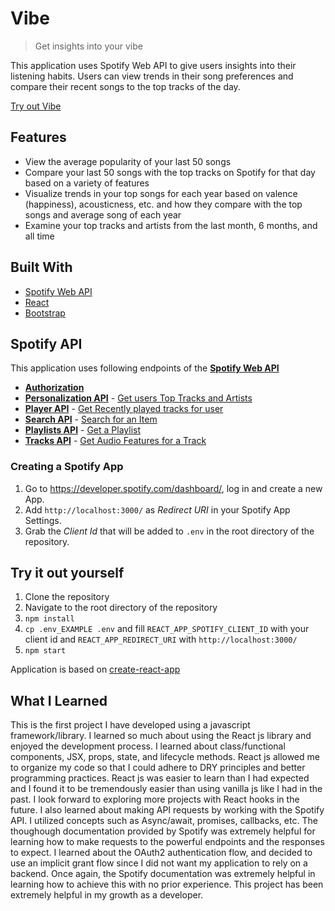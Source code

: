 
# Vibe

> Get insights into your vibe

This application uses Spotify Web API to give users insights into their listening habits. Users can view trends in their song preferences and compare their recent songs to the top tracks of the day.

[Try out Vibe](https://nicholas-lin.github.io/vibe)  

## Features
- View the average popularity of your last 50 songs
- Compare your last 50 songs with the top tracks on Spotify for that day based on a variety of features
- Visualize trends in your top songs for each year based on valence (happiness), acousticness, etc. and how they compare with the top songs and average song of each year
- Examine your top tracks and artists from the last month, 6 months, and all time

## Built With

- [Spotify Web API](https://developer.spotify.com/documentation/web-api/)
- [React](https://reactjs.org/)
- [Bootstrap](https://getbootstrap.com/)

## Spotify API
This application uses following endpoints of the [**Spotify Web API**](https://developer.spotify.com/documentation/web-api/)

-  [**Authorization**](https://developer.spotify.com/documentation/general/guides/authorization-guide/#implicit-grant-flow)
- [**Personalization API**](https://developer.spotify.com/documentation/web-api/reference-beta/#category-personalization) - [Get users Top Tracks and Artists](https://developer.spotify.com/documentation/web-api/reference/personalization/get-users-top-artists-and-tracks/)
- [**Player API**](https://developer.spotify.com/documentation/web-api/reference-beta/#category-player)	 -  [Get Recently played tracks for user](https://developer.spotify.com/documentation/web-api/reference/player/get-recently-played/)
- [**Search API**](https://developer.spotify.com/documentation/web-api/reference-beta/#category-search)	-   [Search for an Item](https://developer.spotify.com/documentation/web-api/reference-beta/#endpoint-search)
- [**Playlists API**](https://developer.spotify.com/documentation/web-api/reference-beta/#category-playlists)	- [Get a Playlist](https://developer.spotify.com/documentation/web-api/reference-beta/#endpoint-get-playlist)
- [**Tracks API**](https://developer.spotify.com/documentation/web-api/reference-beta/#category-tracks) - [Get Audio Features for a Track](https://developer.spotify.com/documentation/web-api/reference-beta/#endpoint-get-audio-features)
  

### Creating a Spotify App
1. Go to https://developer.spotify.com/dashboard/, log in and create a new App.
2. Add `http://localhost:3000/` as _Redirect URI_ in your Spotify App Settings.
3. Grab the _Client Id_ that will be added to `.env` in the root directory of the repository.

## Try it out yourself
1. Clone the repository
2. Navigate to the root directory of the repository  
3. `npm install`
4. `cp .env_EXAMPLE .env` and fill `REACT_APP_SPOTIFY_CLIENT_ID` with your client id and `REACT_APP_REDIRECT_URI` with `http://localhost:3000/`
5. `npm start`

Application is based on [create-react-app](https://github.com/facebook/create-react-app)

## What I Learned
This is the first project I have developed using a javascript framework/library. I learned so much about using the React js library and enjoyed the development process. I learned about class/functional components, JSX, props, state, and lifecycle methods. React js allowed me to organize my code so that I could adhere to DRY principles and better programming practices. React js was easier to learn than I had expected and I found it to be tremendously easier than using vanilla js like I had in the past. I look forward to exploring more projects with React hooks in the future. I also learned about making API requests by working with the Spotify API. I utilized concepts such as Async/await, promises, callbacks, etc. The thoughough documentation provided by Spotify was extremely helpful for learning how to make requests to the powerful endpoints and the responses to expect. I learned about the OAuth2 authentication flow, and decided to use an implicit grant flow since I did not want my application to rely on a backend. Once again, the Spotify documentation was extremely helpful in learning how to achieve this with no prior experience. This project has been extremely helpful in my growth as a developer.
